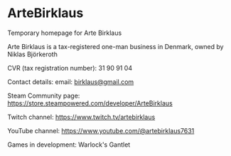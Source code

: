 # ArteBirklaus
Temporary homepage for Arte Birklaus

Arte Birklaus is a tax-registered one-man business in Denmark, owned by Niklas Björkeroth

CVR (tax registration number): 31 90 91 04

Contact details: 
email: birklaus@gmail.com

Steam Community page:
https://store.steampowered.com/developer/ArteBirklaus

Twitch channel: 
https://www.twitch.tv/artebirklaus

YouTube channel:
https://www.youtube.com/@artebirklaus7631

Games in development:
Warlock's Gantlet
